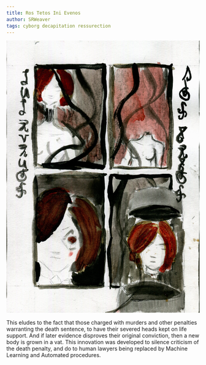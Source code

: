 ```yaml
---
title: Ros Tetos Ini Evenos
author: SRWeaver
tags: cyborg decapitation ressurection
---
```

![image](https://raw.githubusercontent.com/LWFlouisa/EmirotamoSynd/main/images/testpage3.jpg)

This eludes to the fact that those charged with murders and other penalties warranting the death sentence, to have their severed heads kept on life support. And if later evidence disproves their original conviction, then a new body is grown in a vat. This innovation was developed to silence criticism of the death penalty, and do to human lawyers being replaced by Machine Learning and Automated procedures.
